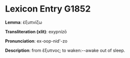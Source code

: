 # Lexicon Entry G1852

**Lemma**: ἐξυπνίζω

**Transliteration (xlit)**: exypnízō

**Pronunciation**: ex-oop-nid'-zo

**Description**:
from ἔξυπνος; to waken:--awake out of sleep.
